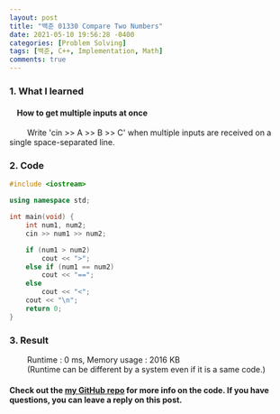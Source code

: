 ```yaml
---
layout: post
title: "백준 01330 Compare Two Numbers"
date: 2021-05-10 19:56:28 -0400
categories: [Problem Solving]
tags: [백준, C++, Implementation, Math]
comments: true
---
```


### 1. What I learned
#### &nbsp;&nbsp;&nbsp;&nbsp;How to get multiple inputs at once
&nbsp;&nbsp;&nbsp;&nbsp;&nbsp;&nbsp;&nbsp;&nbsp;Write 'cin >> A >> B >> C' when multiple inputs are received on a single space-separated line.  

### 2. Code
```cpp
#include <iostream>

using namespace std;

int main(void) {
    int num1, num2;
    cin >> num1 >> num2;

    if (num1 > num2)
        cout << ">";
    else if (num1 == num2)
        cout << "==";
    else   
        cout << "<";
    cout << "\n";
    return 0;
}
```

### 3. Result
&nbsp;&nbsp;&nbsp;&nbsp;&nbsp;&nbsp;&nbsp;&nbsp;Runtime : 0 ms, Memory usage : 2016 KB  
&nbsp;&nbsp;&nbsp;&nbsp;&nbsp;&nbsp;&nbsp;&nbsp;(Runtime can be different by a system even if it is a same code.)

#### Check out the [my GitHub repo][hyuk-gh] for more info on the code. If you have questions, you can leave a reply on this post.
[hyuk-gh]: https://github.com/dlgur1994/StudyAlgorithms
